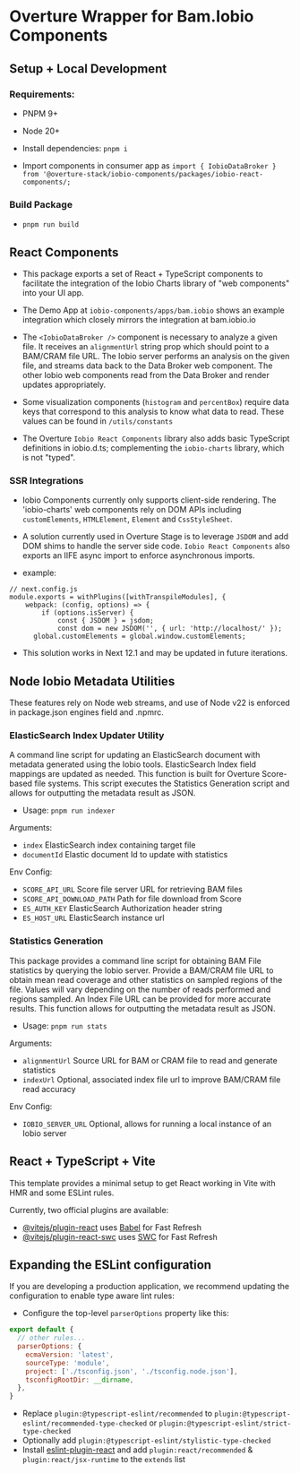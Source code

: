 # Overture Wrapper for Bam.Iobio Components

## Setup + Local Development

### Requirements:

- PNPM 9+
- Node 20+

- Install dependencies: `pnpm i`

- Import components in consumer app as `import { IobioDataBroker } from '@overture-stack/iobio-components/packages/iobio-react-components/;`

### Build Package

- `pnpm run build`

## React Components

- This package exports a set of React + TypeScript components to facilitate the integration of the Iobio Charts library of "web components" into your UI app.

- The Demo App at `iobio-components/apps/bam.iobio` shows an example integration which closely mirrors the integration at bam.iobio.io

- The `<IobioDataBroker />` component is necessary to analyze a given file. It receives an `alignmentUrl` string prop which should point to a BAM/CRAM file URL. The Iobio server performs an analysis on the given file, and streams data back to the Data Broker web component. The other Iobio web components read from the Data Broker and render updates appropriately.

- Some visualization components (`histogram` and `percentBox`) require data keys that correspond to this analysis to know what data to read. These values can be found in `/utils/constants`

- The Overture `Iobio React Components` library also adds basic TypeScript definitions in iobio.d.ts; complementing the `iobio-charts` library, which is not "typed".

### SSR Integrations

- Iobio Components currently only supports client-side rendering. The 'iobio-charts' web components rely on DOM APIs including `customElements`, `HTMLElement`, `Element` and `CssStyleSheet`.

- A solution currently used in Overture Stage is to leverage `JSDOM` and add DOM shims to handle the server side code. `Iobio React Components` also exports an IIFE async import to enforce asynchronous imports.

- example: 

```
// next.config.js
module.exports = withPlugins([withTranspileModules], {
	webpack: (config, options) => {
		if (options.isServer) {
			const { JSDOM } = jsdom;
			const dom = new JSDOM('', { url: 'http://localhost/' });
      global.customElements = global.window.customElements;
```

- This solution works in Next 12.1 and may be updated in future iterations.

## Node Iobio Metadata Utilities

These features rely on Node web streams, and use of Node v22 is enforced in package.json engines field and .npmrc.

### ElasticSearch Index Updater Utility

A command line script for updating an ElasticSearch document with metadata generated using the Iobio tools. ElasticSearch Index field mappings are updated as needed. This function is built for Overture Score-based file systems. This script executes the Statistics Generation script and allows for outputting the metadata result as JSON.

- Usage: `pnpm run indexer`

Arguments:
- `index` ElasticSearch index containing target file
- `documentId` Elastic document Id to update with statistics

Env Config: 
- `SCORE_API_URL` Score file server URL for retrieving BAM files
- `SCORE_API_DOWNLOAD_PATH` Path for file download from Score
- `ES_AUTH_KEY` ElasticSearch Authorization header string
- `ES_HOST_URL` ElasticSearch instance url

### Statistics Generation

This package provides a command line script for obtaining BAM File statistics by querying the Iobio server. Provide a BAM/CRAM file URL to obtain mean read coverage and other statistics on sampled regions of the file. Values will vary depending on the number of reads performed and regions sampled. An Index File URL can be provided for more accurate results. This function allows for outputting the metadata result as JSON.

- Usage: `pnpm run stats`

Arguments: 
- `alignmentUrl` Source URL for BAM or CRAM file to read and generate statistics
- `indexUrl` Optional, associated index file url to improve BAM/CRAM file read accuracy

Env Config:
- `IOBIO_SERVER_URL` Optional, allows for running a local instance of an Iobio server

## React + TypeScript + Vite

This template provides a minimal setup to get React working in Vite with HMR and some ESLint rules.

Currently, two official plugins are available:

- [@vitejs/plugin-react](https://github.com/vitejs/vite-plugin-react/blob/main/packages/plugin-react/README.md) uses [Babel](https://babeljs.io/) for Fast Refresh
- [@vitejs/plugin-react-swc](https://github.com/vitejs/vite-plugin-react-swc) uses [SWC](https://swc.rs/) for Fast Refresh

## Expanding the ESLint configuration

If you are developing a production application, we recommend updating the configuration to enable type aware lint rules:

- Configure the top-level `parserOptions` property like this:

```js
export default {
  // other rules...
  parserOptions: {
    ecmaVersion: 'latest',
    sourceType: 'module',
    project: ['./tsconfig.json', './tsconfig.node.json'],
    tsconfigRootDir: __dirname,
  },
}
```

- Replace `plugin:@typescript-eslint/recommended` to `plugin:@typescript-eslint/recommended-type-checked` or `plugin:@typescript-eslint/strict-type-checked`
- Optionally add `plugin:@typescript-eslint/stylistic-type-checked`
- Install [eslint-plugin-react](https://github.com/jsx-eslint/eslint-plugin-react) and add `plugin:react/recommended` & `plugin:react/jsx-runtime` to the `extends` list
